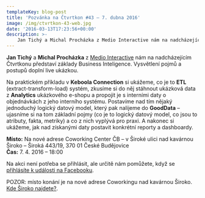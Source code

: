 ```yaml
---
templateKey: blog-post
title: 'Pozvánka na Čtvrtkon #43 – 7. dubna 2016'
image: /img/ctvrtkon-43-web.jpg
date: '2016-03-13T17:23:56+00:00'
description: >-
    Jan Tichý a Michal Procházka z Medio Interactive nám na nadcházejícím Čtvrtkonu představí základy Business Inteligence. Vysvětlení pojmů a postupů doplní live ukázkou.Na praktickém příkladu...
---
```

**Jan Tichý** a **Michal Procházka** z [Medio Interactive](https://www.medio.cz/) nám na nadcházejícím Čtvrtkonu představí základy Business Inteligence. Vysvětlení pojmů a postupů doplní live ukázkou.

Na praktickém příkladu v **Keboola Connection** si ukážeme, co je to **ETL** (extract-transform-load) systém, zkusíme si do něj stáhnout ukázková data z **Analytics** ukázkového e-shopu a propojit je s interními daty o objednávkách z jeho interního systému. Postavíme nad tím nějaký jednoduchý logický datový model, který pak nalijeme do **GoodData** – ujasníme si na tom základní pojmy (co je to logický datový model, co jsou to atributy, fakta, metriky) a co z nich vyplývá pro praxi. A nakonec si ukážeme, jak nad získanými daty postavit konkrétní reporty a dashboardy.

**Místo:** Na nové adrese Coworking Center ČB – v Široké ulici nad kavárnou Široko – Široká 443/19, 370 01 České Budějovice  
**Čas:** 7. 4. 2016 – 18:00

Na akci není potřeba se přihlásit, ale určitě nám pomůžete, když se [přihlásíte k události na Facebooku](https://www.facebook.com/events/242291802773584/).

POZOR: místo konání je na nové adrese Coworkingu nad kavárnou Široko. [Kde Široko najdete?](http://ctvrtkon.cz/pozor-ctvrtkon-na-nove-adrese-coworkingu-v-siroke-ulici/).